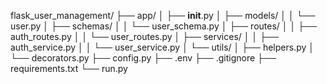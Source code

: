 flask_user_management/
├── app/
│   ├── __init__.py
│   ├── models/
│   │   └── user.py
│   ├── schemas/
│   │   └── user_schema.py
│   ├── routes/
│   │   ├── auth_routes.py
│   │   └── user_routes.py
│   ├── services/
│   │   ├── auth_service.py
│   │   └── user_service.py
│   └── utils/
│       ├── helpers.py
│       └── decorators.py
├── config.py
├── .env
├── .gitignore
├── requirements.txt
└── run.py